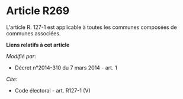 # Article R269

L'article R. 127-1 est applicable à toutes les communes composées de communes associées.

**Liens relatifs à cet article**

_Modifié par_:

  - Décret n°2014-310 du 7 mars 2014 - art. 1

_Cite_:

  - Code électoral - art. R127-1 (V)
